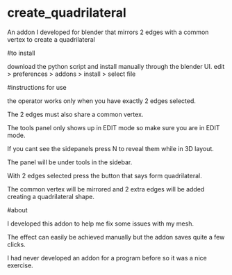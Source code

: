 # create_quadrilateral
An addon I developed for blender that mirrors 2 edges with a common vertex to create a quadrilateral

#to install

download the python script and install manually through the blender UI.
edit > preferences > addons > install > select file

#instructions for use

the operator works only when you have exactly 2 edges selected.

The 2 edges must also share a common vertex.

The tools panel only shows up in EDIT mode so make sure you are in EDIT mode.

If you cant see the sidepanels press N to reveal them while in 3D layout.

The panel will be under tools in the sidebar.

With 2 edges selected press the button that says form quadrilateral.

The common vertex will be mirrored and 2 extra edges will be added creating a quadrilateral shape.

#about

I developed this addon to help me fix some issues with my mesh.

The effect can easily be achieved manually but the addon saves quite a few clicks.

I had never developed an addon for a program before so it was a nice exercise.
